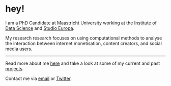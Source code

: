 # hey!
I am a PhD Candidate at Maastricht University working at the [Institute of Data Science](https://www.maastrichtuniversity.nl/research/institute-data-science) and [Studio Europa](https://maastrichteurope.nl).

My research research focuses on using computational methods to analyse the interaction between internet monetisation, content creators, and social media users.

---
Read more about me [here](https://thalesbertaglia.com/about) and take a look at some of my current and past [projects](https://thalesbertaglia.com/projects).

Contact me via [email](mailto:contact@thalesbertaglia.com) or [Twitter](https://twitter.com/thalesbertaglia).
